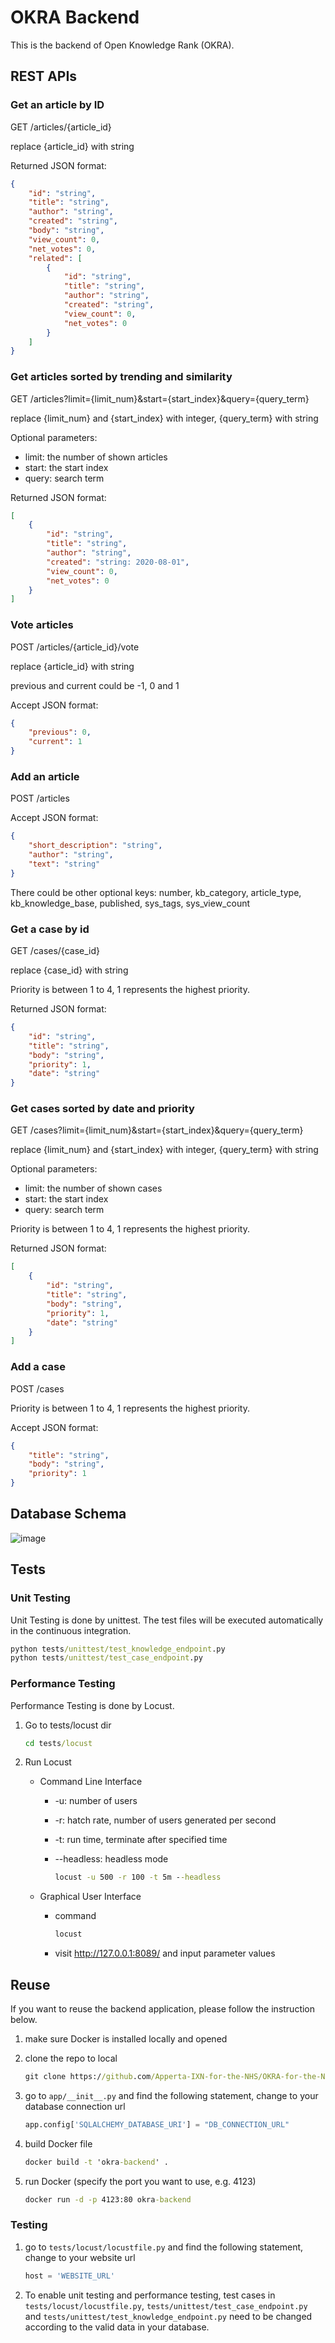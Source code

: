 # OKRA Backend

This is the backend of Open Knowledge Rank (OKRA).

## REST APIs

### Get an article by ID

GET /articles/{article_id}

replace {article_id} with string

Returned JSON format:

```json
{
    "id": "string",
    "title": "string",
    "author": "string",
    "created": "string",
    "body": "string",
    "view_count": 0,
    "net_votes": 0,
    "related": [
        {
            "id": "string",
            "title": "string",
            "author": "string",
            "created": "string",
            "view_count": 0,
            "net_votes": 0
        }
    ]
}
```

### Get articles sorted by trending and similarity

GET /articles?limit={limit_num}&start={start_index}&query={query_term}

replace {limit_num} and {start_index} with integer, {query_term} with string

Optional parameters:

- limit: the number of shown articles
- start: the start index
- query: search term

Returned JSON format:

```json
[
    {
        "id": "string",
        "title": "string",
        "author": "string",
        "created": "string: 2020-08-01",
        "view_count": 0,
        "net_votes": 0
    }
]
```

### Vote articles

POST /articles/{article_id}/vote

replace {article_id} with string

previous and current could be -1, 0 and 1

Accept JSON format:

```json
{
    "previous": 0,
    "current": 1
}
```

### Add an article

POST /articles

Accept JSON format:

```json
{
    "short_description": "string",
    "author": "string",
    "text": "string"
}
```

There could be other optional keys: number, kb_category, article_type, kb_knowledge_base, published, sys_tags, sys_view_count


### Get a case by id

GET /cases/{case_id}

replace {case_id} with string

Priority is between 1 to 4, 1 represents the highest priority.

Returned JSON format:

```json
{
    "id": "string",
    "title": "string",
    "body": "string",
    "priority": 1,
    "date": "string"
}
```

### Get cases sorted by date and priority

GET /cases?limit={limit_num}&start={start_index}&query={query_term}

replace {limit_num} and {start_index} with integer, {query_term} with string

Optional parameters:

- limit: the number of shown cases
- start: the start index
- query: search term

Priority is between 1 to 4, 1 represents the highest priority.

Returned JSON format:

```json
[
    {
        "id": "string",
        "title": "string",
        "body": "string",
        "priority": 1,
        "date": "string"
    }
]
```

### Add a case

POST /cases

Priority is between 1 to 4, 1 represents the highest priority.

Accept JSON format:

```json
{
    "title": "string",
    "body": "string",
    "priority": 1
}
```

## Database Schema

![image](images/emis_ml_db.png)

## Tests

### Unit Testing

Unit Testing is done by unittest. The test files will be executed automatically in the continuous integration.

```cmd
python tests/unittest/test_knowledge_endpoint.py
python tests/unittest/test_case_endpoint.py
```

### Performance Testing

Performance Testing is done by Locust.

1. Go to tests/locust dir

   ```cmd
   cd tests/locust
   ```

2. Run Locust

   - Command Line Interface

     - -u: number of users

     - -r: hatch rate, number of users generated per second

     - -t: run time, terminate after specified time

     - --headless: headless mode

       ```cmd
       locust -u 500 -r 100 -t 5m --headless
       ```

   - Graphical User Interface

     - command

       ```cmd
       locust
       ```

     - visit http://127.0.0.1:8089/ and input parameter values

## Reuse

If you want to reuse the backend application, please follow the instruction below.

1. make sure Docker is installed locally and opened

2. clone the repo to local

    ```cmd
    git clone https://github.com/Apperta-IXN-for-the-NHS/OKRA-for-the-NHS-backend.git
    ```

3. go to `app/__init__.py` and find the following statement, change to your database connection url

    ```python
   app.config['SQLALCHEMY_DATABASE_URI'] = "DB_CONNECTION_URL"
    ```

4. build Docker file

    ```cmd
    docker build -t 'okra-backend' .
    ```

5. run Docker (specify the port you want to use, e.g. 4123)

    ```cmd
    docker run -d -p 4123:80 okra-backend
    ```

### Testing

1. go to `tests/locust/locustfile.py` and find the following statement, change to your website url 

    ```python
   host = 'WEBSITE_URL'
    ```

2. To enable unit testing and performance testing, test cases in `tests/locust/locustfile.py`, `tests/unittest/test_case_endpoint.py` and `tests/unittest/test_knowledge_endpoint.py` need to be changed according to the valid data in your database.
